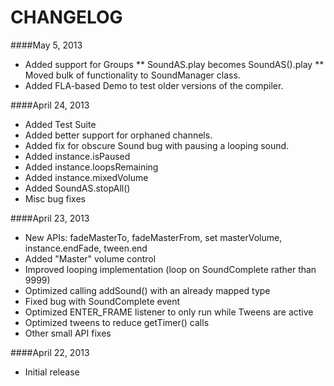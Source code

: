 CHANGELOG
=========

####May 5, 2013
* Added support for Groups
** SoundAS.play becomes SoundAS().play
** Moved bulk of functionality to SoundManager class.
* Added FLA-based Demo to test older versions of the compiler.


####April 24, 2013
* Added Test Suite
* Added better support for orphaned channels. 
* Added fix for obscure Sound bug with pausing a looping sound. 
* Added instance.isPaused
* Added instance.loopsRemaining
* Added instance.mixedVolume
* Added SoundAS.stopAll()
* Misc bug fixes

####April 23, 2013
* New APIs: fadeMasterTo, fadeMasterFrom, set masterVolume, instance.endFade, tween.end
* Added "Master" volume control
* Improved looping implementation (loop on SoundComplete rather than 9999)
* Optimized calling addSound() with an already mapped type
* Fixed bug with SoundComplete event
* Optimized ENTER_FRAME listener to only run while Tweens are active
* Optimized tweens to reduce getTimer() calls
* Other small API fixes


####April 22, 2013
* Initial release